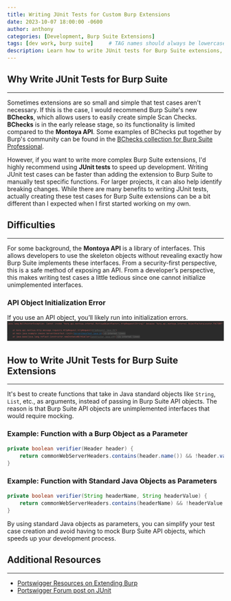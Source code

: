 ```yaml
--- 
title: Writing JUnit Tests for Custom Burp Extensions
date: 2023-10-07 18:00:00 -0600
author: anthony   
categories: [Development, Burp Suite Extensions]
tags: [dev work, burp suite]     # TAG names should always be lowercase
description: Learn how to write JUnit tests for Burp Suite extensions, avoid common pitfalls, and optimize your development workflow.
---
```


## Why Write JUnit Tests for Burp Suite
---------------------------------------

Sometimes extensions are so small and simple that test cases aren't necessary. If this is the case, I would recommend Burp Suite's new **BChecks**, which allows users to easily create simple Scan Checks. **BChecks** is in the early release stage, so its functionality is limited compared to the **Montoya API**. Some examples of BChecks put together by Burp's community can be found in the [BChecks collection for Burp Suite Professional](https://github.com/PortSwigger/BChecks).

However, if you want to write more complex Burp Suite extensions, I'd highly recommend using **JUnit tests** to speed up development. Writing JUnit test cases can be faster than adding the extension to Burp Suite to manually test specific functions. For larger projects, it can also help identify breaking changes. While there are many benefits to writing JUnit tests, actually creating these test cases for Burp Suite extensions can be a bit different than I expected when I first started working on my own.

## Difficulties
---------------

For some background, the **Montoya API** is a library of interfaces. This allows developers to use the skeleton objects without revealing exactly how Burp Suite implements these interfaces. From a security-first perspective, this is a safe method of exposing an API. From a developer’s perspective, this makes writing test cases a little tedious since one cannot initialize unimplemented interfaces.

### API Object Initialization Error
If you use an API object, you’ll likely run into initialization errors.
![Initalization Error in IntelliJ Terminal](../assets/posts/Screenshot+2023-10-06+112138.png)

## How to Write JUnit Tests for Burp Suite Extensions
-----------------------------------------------------

It's best to create functions that take in Java standard objects like `String`, `List`, etc., as arguments, instead of passing in Burp Suite API objects. The reason is that Burp Suite API objects are unimplemented interfaces that would require mocking.

### Example: Function with a Burp Object as a Parameter
```java
private boolean verifier(Header header) {    
    return commonWebServerHeaders.contains(header.name()) && !header.value().isBlank() && !allowedServerValues.contains(header.value());
}
```

### Example: Function with Standard Java Objects as Parameters
```java
private boolean verifier(String headerName, String headerValue) {
    return commonWebServerHeaders.contains(headerName) && !headerValue.isBlank() && !allowedServerValues.contains(headerValue);
}
```

By using standard Java objects as parameters, you can simplify your test case creation and avoid having to mock Burp Suite API objects, which speeds up your development process.

## Additional Resources
------------------------

- [Portswigger Resources on Extending Burp](https://portswigger.net/burp/documentation/desktop/extensions)
- [Portswigger Forum post on JUnit](https://forum.portswigger.net/thread/junit-test-with-burp-extensions-65ae813e)
